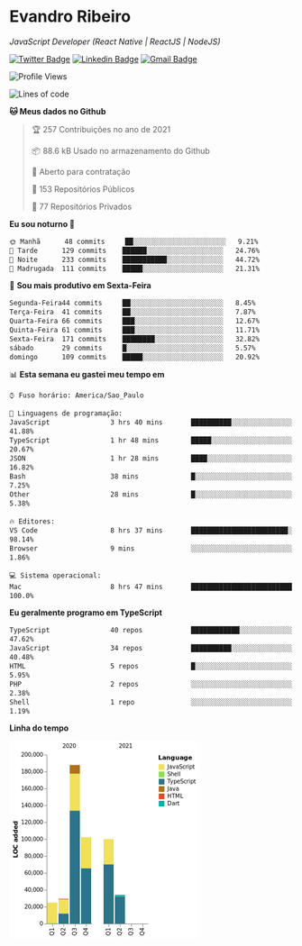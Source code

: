 # Evandro **Ribeiro**

*JavaScript Developer (React Native | ReactJS | NodeJS)*

[![Twitter Badge](https://img.shields.io/badge/-@ribeiroevandro-201B2D?style=flat-square&labelColor=201B2D&logo=twitter&logoColor=white&link=https://twitter.com/ribeiroevandro)](https://twitter.com/ribeiroevandro) 
[![Linkedin Badge](https://img.shields.io/badge/-Evandro%20Ribeiro-201B2D?style=flat-square&logo=Linkedin&logoColor=white&link=https://www.linkedin.com/in/ribeiroevandro)](https://www.linkedin.com/in/ribeiroevandro) 
[![Gmail Badge](https://img.shields.io/badge/-oi@ribeiroevandro.com.br-201B2D?style=flat-square&logo=Gmail&logoColor=white&link=mailto:oi@ribeiroevandro.com.br)](mailto:oi@ribeiroevandro.com.br)


<!--START_SECTION:waka-->
![Profile Views](http://img.shields.io/badge/Visualizac%C3%B5es%20do%20perfil-9-blue)

![Lines of code](https://img.shields.io/badge/Desde%20o%20Hello%20World%20eu%20escrevi-478216%20linhas%20de%20c%C3%B3digo-blue)

**🐱 Meus dados no Github** 

> 🏆 257 Contribuições no ano de 2021
 > 
> 📦 88.6 kB Usado no armazenamento do Github 
 > 
> 💼 Aberto para contratação
 > 
> 📜 153 Repositórios Públicos 
 > 
> 🔑 77 Repositórios Privados  
 > 
**Eu sou noturno 🦉** 

```text
🌞 Manhã      48 commits     ██░░░░░░░░░░░░░░░░░░░░░░░   9.21% 
🌆 Tarde      129 commits    ██████░░░░░░░░░░░░░░░░░░░   24.76% 
🌃 Noite      233 commits    ███████████░░░░░░░░░░░░░░   44.72% 
🌙 Madrugada  111 commits    █████░░░░░░░░░░░░░░░░░░░░   21.31%

```
📅 **Sou mais produtivo em Sexta-Feira** 

```text
Segunda-Feira44 commits     ██░░░░░░░░░░░░░░░░░░░░░░░   8.45% 
Terça-Feira  41 commits     ██░░░░░░░░░░░░░░░░░░░░░░░   7.87% 
Quarta-Feira 66 commits     ███░░░░░░░░░░░░░░░░░░░░░░   12.67% 
Quinta-Feira 61 commits     ███░░░░░░░░░░░░░░░░░░░░░░   11.71% 
Sexta-Feira  171 commits    ████████░░░░░░░░░░░░░░░░░   32.82% 
sábado       29 commits     █░░░░░░░░░░░░░░░░░░░░░░░░   5.57% 
domingo      109 commits    █████░░░░░░░░░░░░░░░░░░░░   20.92%

```


📊 **Esta semana eu gastei meu tempo em** 

```text
⌚︎ Fuso horário: America/Sao_Paulo

💬 Linguagens de programação: 
JavaScript               3 hrs 40 mins       ██████████░░░░░░░░░░░░░░░   41.88% 
TypeScript               1 hr 48 mins        █████░░░░░░░░░░░░░░░░░░░░   20.67% 
JSON                     1 hr 28 mins        ████░░░░░░░░░░░░░░░░░░░░░   16.82% 
Bash                     38 mins             █░░░░░░░░░░░░░░░░░░░░░░░░   7.25% 
Other                    28 mins             █░░░░░░░░░░░░░░░░░░░░░░░░   5.38%

🔥 Editores: 
VS Code                  8 hrs 37 mins       ████████████████████████░   98.14% 
Browser                  9 mins              ░░░░░░░░░░░░░░░░░░░░░░░░░   1.86%

💻 Sistema operacional: 
Mac                      8 hrs 47 mins       █████████████████████████   100.0%

```

**Eu geralmente programo em TypeScript** 

```text
TypeScript               40 repos            ████████████░░░░░░░░░░░░░   47.62% 
JavaScript               34 repos            ██████████░░░░░░░░░░░░░░░   40.48% 
HTML                     5 repos             █░░░░░░░░░░░░░░░░░░░░░░░░   5.95% 
PHP                      2 repos             ░░░░░░░░░░░░░░░░░░░░░░░░░   2.38% 
Shell                    1 repo              ░░░░░░░░░░░░░░░░░░░░░░░░░   1.19%

```


**Linha do tempo**

![Chart not found](https://raw.githubusercontent.com/ribeiroevandro/ribeiroevandro/master/charts/bar_graph.png) 


<!--END_SECTION:waka-->
